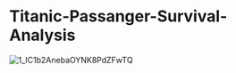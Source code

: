 # Titanic-Passanger-Survival-Analysis
![1_IC1b2AnebaOYNK8PdZFwTQ](https://user-images.githubusercontent.com/51336709/138601649-b7eaabca-be78-4a05-9439-158bef61befe.jpeg)
